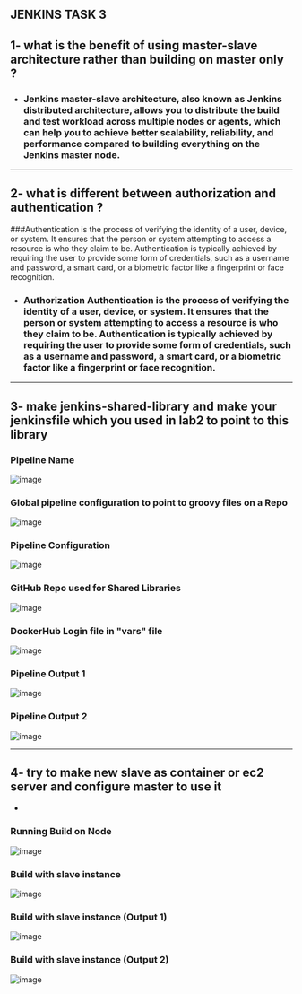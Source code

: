 ## **JENKINS TASK 3**

## **1- what is the benefit of using master-slave architecture rather than building on master only ?**


- ### Jenkins master-slave architecture, also known as Jenkins distributed architecture, allows you to distribute the build and test workload across multiple nodes or agents, which can help you to achieve better scalability, reliability, and performance compared to building everything on the Jenkins master node.



-----

## **2- what is different between authorization and authentication ?**
 ###Authentication is the process of verifying the identity of a user, device, or system. It ensures that the person or system attempting to access a resource is who they claim to be. Authentication is typically achieved by requiring the user to provide some form of credentials, such as a username and password, a smart card, or a biometric factor like a fingerprint or face recognition.

- ### Authorization Authentication is the process of verifying the identity of a user, device, or system. It ensures that the person or system attempting to access a resource is who they claim to be. Authentication is typically achieved by requiring the user to provide some form of credentials, such as a username and password, a smart card, or a biometric factor like a fingerprint or face recognition.
-----

## **3- make jenkins-shared-library and make your jenkinsfile which you used in lab2 to point to this library**
### Pipeline Name

![image](https://github.com/Ashoman/jenkins/assets/40643592/dc44b3d8-21b9-480f-8c0a-e505acb26d7d)

### Global pipeline configuration to point to groovy files on a Repo

![image](https://github.com/Ashoman/jenkins/assets/40643592/69b84349-db24-40ed-94b2-947bcce4d077)

### Pipeline Configuration
![image](https://github.com/Ashoman/jenkins/assets/40643592/d181cafb-493e-43b9-a8f6-c9b92b52c8fd)



### GitHub Repo used for Shared Libraries

![image](https://github.com/Ashoman/jenkins/assets/40643592/43fd7f2f-eb8a-426e-b951-25a7aae8dd81)

### DockerHub Login file in "vars" file

![image](https://github.com/Ashoman/jenkins/assets/40643592/e5bc7eda-6bae-4a5b-b81b-4caf7cf0ca0e)


### Pipeline Output 1

![image](https://github.com/Ashoman/jenkins/assets/40643592/3003e9dc-13ed-4db9-9773-5cbb533b5671)


### Pipeline Output 2

![image](https://github.com/Ashoman/jenkins/assets/40643592/58ef521d-43e8-4f4e-83a3-129ef976b23f)


---
## **4- try to make new slave as container or ec2 server and configure master to use it**
- 


### Running Build on Node
![image](https://github.com/Ashoman/jenkins/assets/40643592/5f5168cb-23d6-4016-9843-ebee50571258)


### Build with slave instance

![image](https://github.com/Ashoman/jenkins/assets/40643592/94aad75c-14ba-42b5-a410-c08b9f2d61b8)


### Build with slave instance (Output 1)

![image](https://github.com/Ashoman/jenkins/assets/40643592/33ca4463-d522-4e50-a381-6016f04b74d1)


### Build with slave instance (Output 2)
![image](https://github.com/Ashoman/jenkins/assets/40643592/53300ef6-30d9-41b4-b131-53363967e446)
